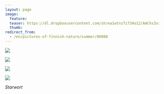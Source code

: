```yaml
---
layout: page
image:
  feature:
  teaser: https://dl.dropboxusercontent.com/sh/ea1wtnz7z734o12/AAChs3xxZSFi3kiEuzT0AnXBa/luontokuvat/kes%C3%A4/4/DS21565-245px.jpg
  thumb:
redirect_from:
  - /en/pictures-of-finnish-nature/summer/00080
---
```


[![](https://dl.dropboxusercontent.com/sh/ea1wtnz7z734o12/AABrqVT_3GgLnANZTBnr06D7a/luontokuvat/kes%C3%A4/4/DS21535-800px.jpg)](https://dl.dropboxusercontent.com/sh/ea1wtnz7z734o12/AACPTeDCglSR4s98lykLXWZfa/luontokuvat/kes%C3%A4/4/DS21535.jpg)

[![](https://dl.dropboxusercontent.com/sh/ea1wtnz7z734o12/AAAOPRooInqAI_a17S-UHRrSa/luontokuvat/kes%C3%A4/4/DS21539-800px.jpg)](https://dl.dropboxusercontent.com/sh/ea1wtnz7z734o12/AACwwiKNDOi0YM1iKOrQGifia/luontokuvat/kes%C3%A4/4/DS21539.jpg)

[![](https://dl.dropboxusercontent.com/sh/ea1wtnz7z734o12/AABYthvG9bur_S8IIHlE0RlPa/luontokuvat/kes%C3%A4/4/DS21543-800px.jpg)](https://dl.dropboxusercontent.com/sh/ea1wtnz7z734o12/AABi_sc8tAyDKSJMqNPBd_zoa/luontokuvat/kes%C3%A4/4/DS21543.jpg)

[![](https://dl.dropboxusercontent.com/sh/ea1wtnz7z734o12/AACHffPn6a9P3D6WR41_NGXBa/luontokuvat/kes%C3%A4/4/DS21565-800px.jpg)](https://dl.dropboxusercontent.com/sh/ea1wtnz7z734o12/AAD69xwWFd4y5xxYckC6q_Kka/luontokuvat/kes%C3%A4/4/DS21565.jpg)

*Starwort*
